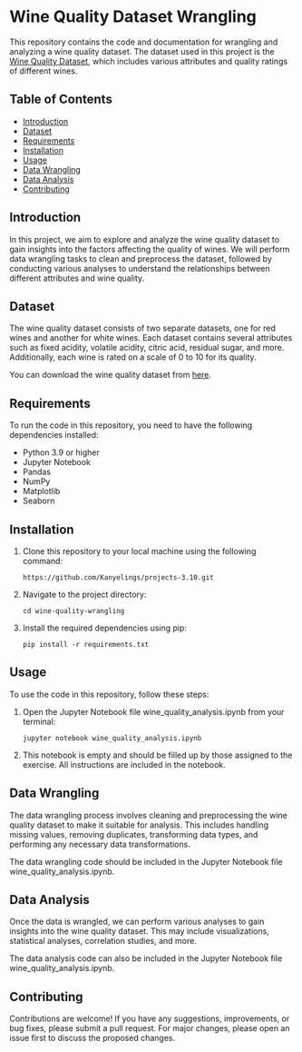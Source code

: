 # Wine Quality Dataset Wrangling

This repository contains the code and documentation for wrangling and analyzing a wine quality dataset. The dataset used in this project is the [Wine Quality Dataset](https://www.kaggle.com/datasets/uciml/red-wine-quality-cortez-et-al-2009?resource=download), which includes various attributes and quality ratings of different wines.

## Table of Contents

- [Introduction](#introduction)
- [Dataset](#dataset)
- [Requirements](#requirements)
- [Installation](#installation)
- [Usage](#usage)
- [Data Wrangling](#data-wrangling)
- [Data Analysis](#data-analysis)
- [Contributing](#contributing)

## Introduction

In this project, we aim to explore and analyze the wine quality dataset to gain insights into the factors affecting the quality of wines. We will perform data wrangling tasks to clean and preprocess the dataset, followed by conducting various analyses to understand the relationships between different attributes and wine quality.

## Dataset

The wine quality dataset consists of two separate datasets, one for red wines and another for white wines. Each dataset contains several attributes such as fixed acidity, volatile acidity, citric acid, residual sugar, and more. Additionally, each wine is rated on a scale of 0 to 10 for its quality.

You can download the wine quality dataset from [here](https://www.kaggle.com/datasets/uciml/red-wine-quality-cortez-et-al-2009/download?datasetVersionNumber=2).

## Requirements

To run the code in this repository, you need to have the following dependencies installed:

- Python 3.9 or higher
- Jupyter Notebook
- Pandas
- NumPy
- Matplotlib
- Seaborn

## Installation

1. Clone this repository to your local machine using the following command:

   
   `https://github.com/Kanyelings/projects-3.10.git`
   

2. Navigate to the project directory:

   
   `cd wine-quality-wrangling`
   

3. Install the required dependencies using pip:

   
   `pip install -r requirements.txt`
   

## Usage

To use the code in this repository, follow these steps:

1. Open the Jupyter Notebook file wine_quality_analysis.ipynb from your terminal:

   
   `jupyter notebook wine_quality_analysis.ipynb`
   

2. This notebook is empty and should be filled up by those assigned to the exercise. All instructions are included in the notebook.

## Data Wrangling

The data wrangling process involves cleaning and preprocessing the wine quality dataset to make it suitable for analysis. This includes handling missing values, removing duplicates, transforming data types, and performing any necessary data transformations.

The data wrangling code should be included in the Jupyter Notebook file wine_quality_analysis.ipynb.

## Data Analysis

Once the data is wrangled, we can perform various analyses to gain insights into the wine quality dataset. This may include visualizations, statistical analyses, correlation studies, and more.

The data analysis code can also be included in the Jupyter Notebook file wine_quality_analysis.ipynb.

## Contributing

Contributions are welcome! If you have any suggestions, improvements, or bug fixes, please submit a pull request. For major changes, please open an issue first to discuss the proposed changes.

